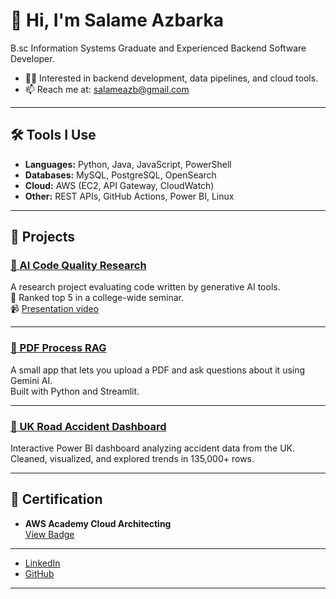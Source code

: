 # 👋 Hi, I'm Salame Azbarka

B.sc Information Systems Graduate and Experienced Backend Software Developer.

- 🧑‍💻 Interested in backend development, data pipelines, and cloud tools.
- 📫 Reach me at: [salameazb@gmail.com](mailto:salameazb@gmail.com)

---

## 🛠️ Tools I Use

- **Languages:** Python, Java, JavaScript, PowerShell
- **Databases:** MySQL, PostgreSQL, OpenSearch  
- **Cloud:** AWS (EC2, API Gateway, CloudWatch)  
- **Other:** REST APIs, GitHub Actions, Power BI, Linux

---

## 📂 Projects

### [🔬 AI Code Quality Research](https://github.com/salameaz/Evaluation-of-the-code-quality-generated-by-Generative-AI)  
A research project evaluating code written by generative AI tools.  
📌 Ranked top 5 in a college-wide seminar.  
📹 [Presentation video](https://www.facebook.com/heli.iluz/videos/1081612640308607/)

---

### [📄 PDF Process RAG](https://github.com/salameaz/pdf-process-rag)  
A small app that lets you upload a PDF and ask questions about it using Gemini AI.  
Built with Python and Streamlit.

---

### [🚗 UK Road Accident Dashboard](https://github.com/salameaz/Power-BI-Dashboard-UK-Road-Accident-Analysis)  
Interactive Power BI dashboard analyzing accident data from the UK.  
Cleaned, visualized, and explored trends in 135,000+ rows.

---

## 📘 Certification

- **AWS Academy Cloud Architecting**  
  [View Badge](https://www.credly.com/badges/216fbd7b-8c2e-4de4-b2f2-8cfdad352ee8/public_url)

---


- [LinkedIn](https://linkedin.com/in/salameaz)  
- [GitHub](https://github.com/salameaz)

---
